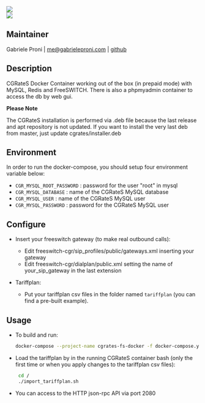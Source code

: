 <img src="http://www.cgrates.org/img/bg/logo.png" /><br>
<img src="https://voipkb.com/img/freeswitchlogo_lg.png" />

## Maintainer
Gabriele Proni | <me@gabrieleproni.com> | [github](https://github.com/MrGab)

## Description
CGRateS Docker Container working out of the box (in prepaid mode) with MySQL, Redis and FreeSWITCH. There is also a phpmyadmin container to access the db by web gui.

**Please Note**

The CGRateS installation is performed via .deb file because the last release and apt repository is not updated. If you want to install the very last deb from master, just update cgrates/installer.deb

## Environment
In order to run the docker-compose, you should setup four environment variable below:
* `CGR_MYSQL_ROOT_PASSWORD` : password for the user "root" in mysql
* `CGR_MYSQL_DATABASE` : name of the CGRateS MySQL database 
* `CGR_MYSQL_USER` : name of the CGRateS MySQL user
* `CGR_MYSQL_PASSWORD` : password for the CGRateS MySQL user

## Configure
* Insert your freeswitch gateway (to make real outbound calls):
  * Edit freeswitch-cgr/sip_profiles/public/gateways.xml inserting your gateway
  * Edit freeswitch-cgr/dialplan/public.xml setting the name of your_sip_gateway in the last extension
  
* Tariffplan: 
  * Put your tariffplan csv files  in the folder named `tariffplan` (you can find a pre-built example). 

## Usage
* To build and run:
  ```bash
  docker-compose --project-name cgrates-fs-docker -f docker-compose.yml up --build 
  ```

* Load the tariffplan by in the running CGRateS container bash (only the first time or when you apply changes to the tariffplan csv files):
    ```bash
     cd /
     ./import_tariffplan.sh
    ```

* You can access to the HTTP json-rpc API via port 2080

